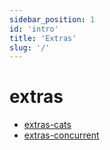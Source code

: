 ```yaml
---
sidebar_position: 1
id: 'intro'
title: 'Extras'
slug: '/'
---
```


# extras

* [extras-cats](extras-cats/get.md)
* [extras-concurrent](extras-concurrent/get.md)
